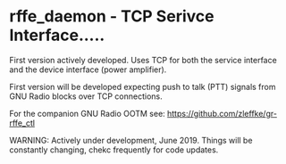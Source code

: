# rffe_daemon - TCP Serivce Interface.....
First version actively developed. Uses TCP for both the service interface and the device interface (power amplifier).

First version will be developed expecting push to talk (PTT) signals from GNU Radio blocks over TCP connections.

For the companion GNU Radio OOTM see:  https://github.com/zleffke/gr-rffe_ctl

WARNING:  Actively under development, June 2019.  Things will be constantly changing, chekc frequently for code updates.
